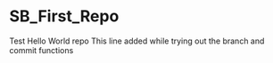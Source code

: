 # SB_First_Repo
Test Hello World repo
This line added while trying out the branch and commit functions
